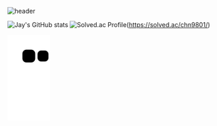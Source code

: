 ![header](https://capsule-render.vercel.app/api?type=slice&color=auto&height=300&section=header&desc=Hi!%20I'm%20J.Choi&descSize=40&descAlign=70&descAlignY=40&rotate=18&animation=fadeIn)

![Jay's GitHub stats](https://github-readme-stats.vercel.app/api?username=JonghyeonC&show_icons=true&theme=radical)
![Solved.ac Profile](http://mazassumnida.wtf/api/generate_badge?boj=chn9801)(https://solved.ac/chn9801/)

![snake gif](https://github.com/JonghyeonC/JonghyeonC/blob/output/github-contribution-grid-snake.svg)

<!--
**JonghyeonC/JonghyeonC** is a ✨ _special_ ✨ repository because its `README.md` (this file) appears on your GitHub profile.

Here are some ideas to get you started:
- 🔭 I’m currently working on ...
- 🌱 I’m currently learning ...
- 👯 I’m looking to collaborate on ...
- 🤔 I’m looking for help with ...
- 💬 Ask me about ...
- 📫 How to reach me: ...
- 😄 Pronouns: ...
- ⚡ Fun fact: ...
-->
